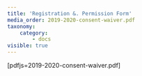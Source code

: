 ```yaml
---
title: 'Registration &. Permission Form'
media_order: 2019-2020-consent-waiver.pdf
taxonomy:
    category:
        - docs
visible: true
---
```


[pdfjs=2019-2020-consent-waiver.pdf]